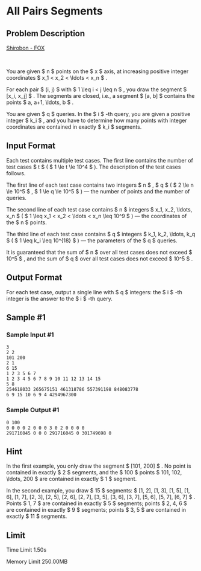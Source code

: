 # All Pairs Segments

## Problem Description

[Shirobon - FOX](https://soundcloud.com/shirobon/fox?in=mart_207/sets/fav)

⠀



You are given $ n $ points on the $ x $ axis, at increasing positive integer coordinates $ x_1 < x_2 < \ldots < x_n $ .

For each pair $ (i, j) $ with $ 1 \leq i < j \leq n $ , you draw the segment $ [x_i, x_j] $ . The segments are closed, i.e., a segment $ [a, b] $ contains the points $ a, a+1, \ldots, b $ .

You are given $ q $ queries. In the $ i $ -th query, you are given a positive integer $ k_i $ , and you have to determine how many points with integer coordinates are contained in exactly $ k_i $ segments.

## Input Format

Each test contains multiple test cases. The first line contains the number of test cases $ t $ ( $ 1 \le t \le 10^4 $ ). The description of the test cases follows.

The first line of each test case contains two integers $ n $ , $ q $ ( $ 2 \le n \le 10^5 $ , $ 1 \le q \le 10^5 $ ) — the number of points and the number of queries.

The second line of each test case contains $ n $ integers $ x_1, x_2, \ldots, x_n $ ( $ 1 \leq x_1 < x_2 < \ldots < x_n \leq 10^9 $ ) — the coordinates of the $ n $ points.

The third line of each test case contains $ q $ integers $ k_1, k_2, \ldots, k_q $ ( $ 1 \leq k_i \leq 10^{18} $ ) — the parameters of the $ q $ queries.

It is guaranteed that the sum of $ n $ over all test cases does not exceed $ 10^5 $ , and the sum of $ q $ over all test cases does not exceed $ 10^5 $ .

## Output Format

For each test case, output a single line with $ q $ integers: the $ i $ -th integer is the answer to the $ i $ -th query.

## Sample #1

### Sample Input #1

```
3
2 2
101 200
2 1
6 15
1 2 3 5 6 7
1 2 3 4 5 6 7 8 9 10 11 12 13 14 15
5 8
254618033 265675151 461318786 557391198 848083778
6 9 15 10 6 9 4 4294967300
```

### Sample Output #1

```
0 100 
0 0 0 0 2 0 0 0 3 0 2 0 0 0 0 
291716045 0 0 0 291716045 0 301749698 0
```

## Hint

In the first example, you only draw the segment $ [101, 200] $ . No point is contained in exactly $ 2 $ segments, and the $ 100 $ points $ 101, 102, \ldots, 200 $ are contained in exactly $ 1 $ segment.

In the second example, you draw $ 15 $ segments: $ [1, 2], [1, 3], [1, 5], [1, 6], [1, 7], [2, 3], [2, 5], [2, 6], [2, 7], [3, 5], [3, 6], [3, 7], [5, 6], [5, 7], [6, 7] $ . Points $ 1, 7 $ are contained in exactly $ 5 $ segments; points $ 2, 4, 6 $ are contained in exactly $ 9 $ segments; points $ 3, 5 $ are contained in exactly $ 11 $ segments.

## Limit



Time Limit
1.50s

Memory Limit
250.00MB